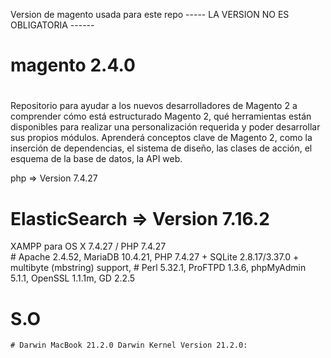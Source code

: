 
Version de magento usada para este repo ----- LA VERSION NO ES OBLIGATORIA ------
# magento 2.4.0
#  
# 
Repositorio para ayudar a los nuevos desarrolladores de Magento 2 a comprender cómo está estructurado Magento 2, 
qué herramientas están disponibles para realizar una personalización requerida y poder desarrollar sus propios módulos. 
Aprenderá conceptos clave de Magento 2, como la inserción de dependencias, el sistema de diseño, las clases de acción, el esquema de la base de datos, la API web.

php  =>  Version 7.4.27
# ElasticSearch  =>  Version 7.16.2

XAMPP para OS X 7.4.27 / PHP 7.4.27    
    # Apache 2.4.52, MariaDB 10.4.21, PHP 7.4.27 + SQLite 2.8.17/3.37.0 + multibyte (mbstring) support, 
    # Perl 5.32.1, ProFTPD 1.3.6, phpMyAdmin 5.1.1, OpenSSL 1.1.1m, GD 2.2.5

# S.O 
    # Darwin MacBook 21.2.0 Darwin Kernel Version 21.2.0: 